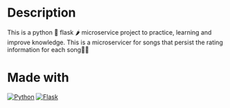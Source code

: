 # Description
This is a python 🐍 flask 🌶️ microservice project to practice, learning and improve knowledge. This is a microservicer for songs that persist the rating information for each song🎼🎶

# Made with
[![Python](https://img.shields.io/badge/python-2b5b84?style=for-the-badge&logo=python&logoColor=white&labelColor=000000)]()
[![Flask](https://img.shields.io/badge/flask-000000?style=for-the-badge&logo=flask&logoColor=white&labelColor=000000)]()